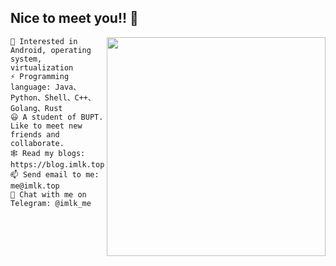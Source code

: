 ## Nice to meet you!! 👋

<img align='right' src='https://github-readme-stats.vercel.app/api?username=KB5201314&hide=["issues"]&show_icons=true' width='350"'>

```
🎯 Interested in Android, operating system, virtualization
⚡ Programming language: Java、Python、Shell、C++、Golang、Rust
😃 A student of BUPT. Like to meet new friends and collaborate.
🕸️ Read my blogs: https://blog.imlk.top
📫 Send email to me: me@imlk.top
💬 Chat with me on Telegram: @imlk_me
```

